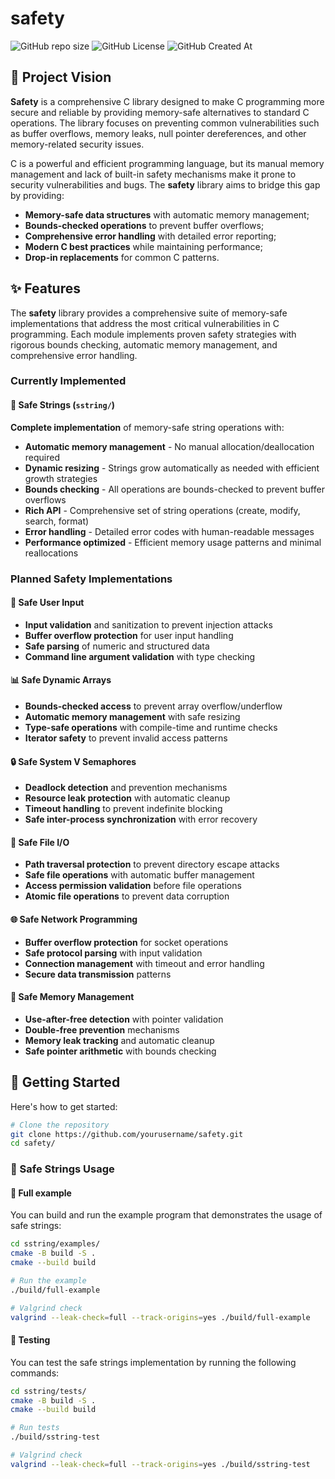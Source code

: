 # safety

![GitHub repo size](https://img.shields.io/github/repo-size/AntonioBerna/safety)
![GitHub License](https://img.shields.io/github/license/AntonioBerna/safety)
![GitHub Created At](https://img.shields.io/github/created-at/antonioberna/safety)

## 🎯 Project Vision

**Safety** is a comprehensive C library designed to make C programming more secure and reliable by providing memory-safe alternatives to standard C operations.
The library focuses on preventing common vulnerabilities such as buffer overflows, memory leaks, null pointer dereferences, and other memory-related security issues.

C is a powerful and efficient programming language, but its manual memory management and lack of built-in safety mechanisms make it prone to security vulnerabilities and bugs.
The **safety** library aims to bridge this gap by providing:

- **Memory-safe data structures** with automatic memory management;
- **Bounds-checked operations** to prevent buffer overflows;
- **Comprehensive error handling** with detailed error reporting;
- **Modern C best practices** while maintaining performance;
- **Drop-in replacements** for common C patterns.

## ✨ Features

The **safety** library provides a comprehensive suite of memory-safe implementations that address the most critical vulnerabilities in C programming.
Each module implements proven safety strategies with rigorous bounds checking, automatic memory management, and comprehensive error handling.

### Currently Implemented

#### 🧵 Safe Strings (`sstring/`)
**Complete implementation** of memory-safe string operations with:
- **Automatic memory management** - No manual allocation/deallocation required
- **Dynamic resizing** - Strings grow automatically as needed with efficient growth strategies
- **Bounds checking** - All operations are bounds-checked to prevent buffer overflows
- **Rich API** - Comprehensive set of string operations (create, modify, search, format)
- **Error handling** - Detailed error codes with human-readable messages
- **Performance optimized** - Efficient memory usage patterns and minimal reallocations

### Planned Safety Implementations

#### 🔐 Safe User Input
- **Input validation** and sanitization to prevent injection attacks
- **Buffer overflow protection** for user input handling
- **Safe parsing** of numeric and structured data
- **Command line argument validation** with type checking

#### 📊 Safe Dynamic Arrays
- **Bounds-checked access** to prevent array overflow/underflow
- **Automatic memory management** with safe resizing
- **Type-safe operations** with compile-time and runtime checks
- **Iterator safety** to prevent invalid access patterns

#### 🔒 Safe System V Semaphores
- **Deadlock detection** and prevention mechanisms
- **Resource leak protection** with automatic cleanup
- **Timeout handling** to prevent indefinite blocking
- **Safe inter-process synchronization** with error recovery

#### 📁 Safe File I/O
- **Path traversal protection** to prevent directory escape attacks
- **Safe file operations** with automatic buffer management
- **Access permission validation** before file operations
- **Atomic file operations** to prevent data corruption

#### 🌐 Safe Network Programming
- **Buffer overflow protection** for socket operations
- **Safe protocol parsing** with input validation
- **Connection management** with timeout and error handling
- **Secure data transmission** patterns

#### 💾 Safe Memory Management
- **Use-after-free detection** with pointer validation
- **Double-free prevention** mechanisms
- **Memory leak tracking** and automatic cleanup
- **Safe pointer arithmetic** with bounds checking

## 🚀 Getting Started

Here's how to get started:

```bash
# Clone the repository
git clone https://github.com/yourusername/safety.git
cd safety/
```

### 🧵 Safe Strings Usage

#### :memo: Full example

You can build and run the example program that demonstrates the usage of safe strings:

```bash
cd sstring/examples/
cmake -B build -S .
cmake --build build

# Run the example
./build/full-example

# Valgrind check
valgrind --leak-check=full --track-origins=yes ./build/full-example
```

#### :test_tube: Testing

You can test the safe strings implementation by running the following commands:

```bash
cd sstring/tests/
cmake -B build -S .
cmake --build build

# Run tests
./build/sstring-test

# Valgrind check
valgrind --leak-check=full --track-origins=yes ./build/sstring-test
```

